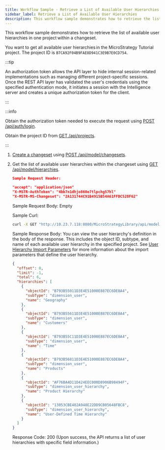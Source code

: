 ```yaml
---
title: Workflow Sample - Retrieve a List of Available User Hierarchies
sidebar_label: Retrieve a List of Available User Hierarchies
description: This workflow sample demonstrates how to retrieve the list of available user hierarchies in one project within a changeset.
---
```


This workflow sample demonstrates how to retrieve the list of available user hierarchies in one project within a changeset.

You want to get all available user hierarchies in the MicroStrategy Tutorial project. The project ID is `B7CA92F04B9FAE8D941C3E9B7E0CD754`.

:::tip

An authorization token allows the API layer to hide internal session-related implementations such as managing different project-specific sessions. Once the REST API layer has validated the user's credentials using the specified authentication mode, it initiates a session with the Intelligence server and creates a unique authorization token for the client.

:::

:::info

Obtain the authorization token needed to execute the request using [POST /api/auth/login](https://demo.microstrategy.com/MicroStrategyLibrary/api-docs/index.html#/Authentication/postLogin).

Obtain the project ID from [GET /api/projects](https://demo.microstrategy.com/MicroStrategyLibrary/api-docs/index.html#/Projects/getProjects_1).

:::

1. [Create a changeset](./retrieve-a-user-hierarchys-definition.md) using [POST /api/model/changesets](https://demo.microstrategy.com/MicroStrategyLibrary/api-docs/index.html#/Changesets/ms-createChangeset).

1. Get the list of available user hierarchies within the changeset using [GET /api/model/hierarchies](https://demo.microstrategy.com/MicroStrategyLibrary/api-docs/index.html#/User%20Hierarchies/ms-getHierarchies).

   ```json
   Sample Request Header:

   "accept": "application/json"
   "X-MSTR-AuthToken": "4bb7n1dhjo860e7tlpchg57hl"
   "X-MSTR-MS-Changeset": "2A131744C91B4915B54A61FFDC528F62"
   ```

   Sample Request Body: Empty

   Sample Curl:

   ```bash
   curl -X GET "http://10.23.7.118:8080/MicroStrategyLibrary/api/model/hierarchies" -H "accept: application/json" -H "X-MSTR-AuthToken": "4bb7n1dhjo860e7tlpchg57hl" -H "X-MSTR-MS-Changeset: 2A131744C91B4915B54A61FFDC528F62"
   ```

   Sample Response Body: You can view the user hierarchy's definition in the body of the response. This includes the object ID, subtype, and name of each available user hierarchy in the specified project. See [User Hierarchy Import Parameters](./user-hierarchy-import-parameters.md) for more information about the import parameters that define the user hierarchy.

   ```json
   {
     "offset": 0,
     "limit": -1,
     "total": 6,
     "hierarchies": [
       {
         "objectId": "B793B55011D3E4E51000E887EC6DE8A4",
         "subType": "dimension_user",
         "name": "Geography"
       },
       {
         "objectId": "B793B55611D3E4E51000E887EC6DE8A4",
         "subType": "dimension_user",
         "name": "Customers"
       },
       {
         "objectId": "B793B55C11D3E4E51000E887EC6DE8A4",
         "subType": "dimension_user",
         "name": "Time"
       },
       {
         "objectId": "B793B56811D3E4E51000E887EC6DE8A4",
         "subType": "dimension_user",
         "name": "Products"
       },
       {
         "objectId": "AF76BA4D11D424EEC000D8906B98494F",
         "subType": "dimension_user_hierarchy",
         "name": "Product Hierarchy"
       },
       {
         "objectId": "13053CBE402A948E22DD9CB05648FBC8",
         "subType": "dimension_user_hierarchy",
         "name": "User-Defined Time Hierarchy"
       }
     ]
   }
   ```

   Response Code: 200 (Upon success, the API returns a list of user hierarchies with specific field information.)
